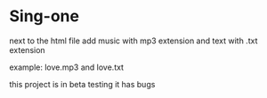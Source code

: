 # Sing-one
next to the html file add music with mp3 extension and text with .txt extension



example: love.mp3 and love.txt



this project is in beta testing it has bugs
